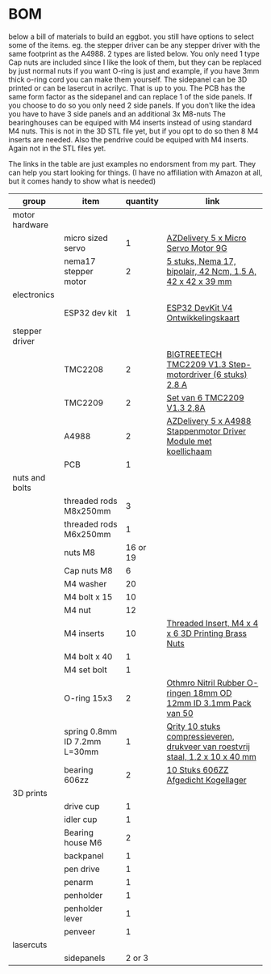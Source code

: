 # BOM

below a bill of materials to build an eggbot.
you still have options to select some of the items. eg. the stepper driver can be any stepper driver with the same footprint as the A4988. 2 types are listed below. You only need 1 type
Cap nuts are included since I like the look of them, but they can be replaced by just normal nuts if you want
O-ring is just and example, if you have 3mm thick o-ring cord you can make them yourself.
The sidepanel can be 3D printed or can be lasercut in acrilyc. That is up to you. The PCB has the same form factor as the sidepanel and can replace 1 of the side panels. If you choose to do so you only need 2 side panels. If you don't like the idea you have to have 3 side panels and an additional 3x M8-nuts
The bearinghouses can be equiped with M4 inserts instead of using standard M4 nuts. This is not in the 3D STL file yet, but if you opt to do so then 8 M4 inserts are needed.
Also the pendrive could be equiped with M4 inserts. Again not in the STL files yet.


The links in the table are just examples no endorsment from my part. They can help you start looking for things. (I have no affiliation with Amazon at all, but it comes handy to show what is needed)

|group|item|quantity|link|
| --- | ---- | --- | --- |
|motor hardware||||
||micro sized servo|1|[AZDelivery 5 x Micro Servo Motor 9G](https://www.amazon.nl/AZDelivery-compatibel-Helikopter-Vliegtuigen-Inclusief/dp/B07CZ42862/ref=sr_1_5?__mk_nl_NL=%C3%85M%C3%85%C5%BD%C3%95%C3%91&crid=2H8930XRHS6GX&dib=eyJ2IjoiMSJ9.u44olglJ49xSCX5dHu5uVfCN3glIArevjrRlphlcx33f4U-W8NbP8NncDU-sLTxB0TWwOH3z9LdsY5SRBf-YpFyrhaxPWOcMaQwA1naZgYtEKYOnzUxFcOV7uw9fkEoHKt3oy8u1EfDuh4hatEeU-aZKTbHYEjoF1SHT9BH5HcSToeOQGooDXfEW8s2yFgUCYrVGOqm71TE-Z2hl_iO4EJSoB_sWa2jpa9Xc6tci3BkFkeqGe_kgolWGzG98sRgFgen2ptxyYhG-Vuhqd9nHu4Akc0XIpm0IKQHlc_NrBhRrf6w0Xp8kz_21bOtsWnepYcc0qboEAwDx1YK_Gu0pHHkS40k4lVEphzxldAi_o85acfIycJmUpttlixL_ixxdeg-WO7nq8CrlCefrniOiQoXmJNvyVGUxEZT_kH_1uaCgy9lisq4dsSXilBs2j2hs.-EYJdO7NzJzgbHTtGbscrRRLDNVylrtgS28u8iCHBU8&dib_tag=se&keywords=micro%2Bservo&qid=1738419534&sprefix=micro%2Bservo%2Caps%2C86&sr=8-5&th=1)
||nema17 stepper motor|2|[5 stuks, Nema 17, bipolair, 42 Ncm, 1,5 A, 42 x 42 x 39 mm](https://www.amazon.nl/STEPPERONLINE-Stappenmotor-connectoren-3D-printer-CNC-freesmachine/dp/B0B38H2ZMR/ref=sr_1_7?dib=eyJ2IjoiMSJ9.jv_fOXEE0ObgNnpYC6CyEQ--y460HZHF5X4Rr3yJYQs_CSz1Vu67ngwf1Vh6Ed3UrlfbLONitySzuJWcfUO3kBjlULLCTmXdy44GtZWG82zbO0Y2U8v-2TrF7kZBt5ycYA9jy6B2a2U4XKtYFt8bAJ-HViSYh-jz6dxkns-e4HIQykJ4j4z6NomYedOzb8iV-FyiHF-afdWDA1PtVyNojMvoDF8-u65qvgcnFcsUtXl98nhb00EuYTehZH05E87XD8L6Ki7RnAlr55T4uKdtO9elBLQxz2EyMqA2yLxuLbft3yunSaKp5rZRUV-kykTCoDx-3N-V6V1Rtd5rWxv0phlBd2dsWiFJzR2J4sECX5Sn_dmYuYtR_OqSittBMukuLPT0C0cHRJqs8YQdDZSBYr7Z2Pj2abKtWbaAhhZcL4Jqv5H5XX99NPviDQ_wXW_u.4w1DF4XIo9vLDi4YtTeu20bfZBX2qM0q3MoxhNVNLlk&dib_tag=se&keywords=nema%2B17&qid=1738419404&sr=8-7&th=1)
|electronics||||
||ESP32 dev kit|1|[ESP32 DevKit V4 Ontwikkelingskaart](https://www.amazon.nl/Diymore-Ontwikkelingskaart-ESP32-WROOM-Bluetooth-module-microcontroller/dp/B0C2CRRQCL/ref=sr_1_1_sspa?crid=1Q6D647ITJ75I&dib=eyJ2IjoiMSJ9.RQPC6JvO2sQnPvbUOJcuQrnWmy7qvQ793YcYZLVlRHFF2NzSz5UmWvRYDlThdNLclF0ACr8FktpAdUizoSm55jEEDt8qKifdSWUtxqWlmj9tPDP_RReNs05OeH7dmQUzNjTSga1FH5WrzPChc_G_t67XnMCVJLWIefCHUl9N0F4N-03dF57xomSvMq3htBtbYP-4MstH_jp4bIjjY45yV_XbB3Y6juCaWlj0um_XVR2KNcueVBtkHiKmUz0TdzIT-hBJ1tAM2CzCr1Mf9EsEti7X4SKLglLQgEUtjVyAJBs.NbE3dEO2W_9_lezgOLq6LlMoI1o23DSOzGJy2fzy2TM&dib_tag=se&keywords=esp32+devkit+v1&qid=1738419566&sprefix=esp32+dev%2Caps%2C104&sr=8-1-spons&sp_csd=d2lkZ2V0TmFtZT1zcF9hdGY&psc=1)
|stepper driver||||
||TMC2208|2|[BIGTREETECH TMC2209 V1.3 Step-motordriver (6 stuks) 2,8 A](https://www.amazon.com.be/-/nl/Youmile-stappenmotordrivers-koellichaam-schroevendraaier-3D-printermoederborden/dp/B0CD75C83P/ref=sr_1_12?crid=2FVMXNHEC6IIJ&dib=eyJ2IjoiMSJ9.UqCFuTFjoHk4qCa-EKwcXoQ8-U22FG5PpZ2fp8DCCm31juFr5eLb6zLWQ1uVZuEjxSCjUK-ggsGwm3xfdaEWnxmbLUjqbR7lDnqGzGuigbVNNPtVWo1okJAvKTqGFHnLpjQp_CbPS0DsFKrox8DP0igY4hv2cF6Lxdq9yvmzSo8mMblRTQ0usH8dimNc467QuLI4aQ9xIrqgcWz1DNhnXoJEXEEmHEW2I2lhRpkfREZ-P_Q3GGTsVzjAEnsS5dQm737S6uzl1Vy1kRkQsh82aPcLUiNZ1WIxZiwA50CXiZ0zvp2mgHK3vl_Ryqlz7yWxApAzR4ZEs6LwZI1dmMQ9soxpe9fEedkMbdq9gc2CiXt-9rvmhJYKm1YpSIfEaJFzfnh5w06DEEc6sE0iMZOe5k_kBGF8mBe4WSxTdzKbKgiFkVojerMv_lh0VopZqadz.9VUG1jGuNsjBIJkPMVSr7Xa07WjFWsEcVNft2Kyedac&dib_tag=se&keywords=TMC2209&qid=1738422351&sprefix=tmc2209%2Caps%2C51&sr=8-12&th=1)
||TMC2209|2|[Set van 6 TMC2209 V1.3 2,8A](https://www.amazon.com.be/-/nl/Youmile-stappenmotordrivers-koellichaam-schroevendraaier-3D-printermoederborden/dp/B0CD76T6LF/ref=sr_1_12?crid=2FVMXNHEC6IIJ&dib=eyJ2IjoiMSJ9.UqCFuTFjoHk4qCa-EKwcXoQ8-U22FG5PpZ2fp8DCCm31juFr5eLb6zLWQ1uVZuEjxSCjUK-ggsGwm3xfdaEWnxmbLUjqbR7lDnqGzGuigbVNNPtVWo1okJAvKTqGFHnLpjQp_CbPS0DsFKrox8DP0igY4hv2cF6Lxdq9yvmzSo8mMblRTQ0usH8dimNc467QuLI4aQ9xIrqgcWz1DNhnXoJEXEEmHEW2I2lhRpkfREZ-P_Q3GGTsVzjAEnsS5dQm737S6uzl1Vy1kRkQsh82aPcLUiNZ1WIxZiwA50CXiZ0zvp2mgHK3vl_Ryqlz7yWxApAzR4ZEs6LwZI1dmMQ9soxpe9fEedkMbdq9gc2CiXt-9rvmhJYKm1YpSIfEaJFzfnh5w06DEEc6sE0iMZOe5k_kBGF8mBe4WSxTdzKbKgiFkVojerMv_lh0VopZqadz.9VUG1jGuNsjBIJkPMVSr7Xa07WjFWsEcVNft2Kyedac&dib_tag=se&keywords=TMC2209&qid=1738422351&sprefix=tmc2209%2Caps%2C51&sr=8-12&th=1)
||A4988|2|[AZDelivery 5 x A4988 Stappenmotor Driver Module met koellichaam](https://www.amazon.nl/AZDelivery-Stappenmotor-koellichaam-compatibel-Inclusief/dp/B083V59HTB/ref=sr_1_5?__mk_nl_NL=%C3%85M%C3%85%C5%BD%C3%95%C3%91&crid=1RQQNVYYN8Q29&dib=eyJ2IjoiMSJ9.G9zNB9XIM86kufMwrUcdme4cJKK-9fnC0hN_oXVVdTmq-vZYC6Xlr6ETJ90IrloLa9vA96z3vPEiGKsL6IXDE0IfakuUB6oe21K6yTyLtdD6m84SeLfV9jp43msPc6gHwcT2vfQoQRHKY9Zms2nDT4B21BT69_GNBE43w0G3Cyaq5y2-2ejBxrPjuwjMOWAA9wQ14Fy3c9JBet4hstAD5bM2M86eSk-ef0ZlwsmdqEVHfHVFFKsgGGeD8Q7sHxtH5Rn4b8o1JooeI9ZiRMWQw8Jkv_eKbsQ3evXkgeJxImclEPDaBnuC8pHzqhNfyNLw6YyoezT1V8Y7tX74idj1yQxYW3W1jUIilnGDG7cxiR2itkPjmzfTxYobeKLCzlE6QUdZyYSYVVA85aTpVvikqjD1dcrGTzwA4VfTXDDF-idmbGobq8d53V6Kqn9qd9FZ._E3lpTlbRYaG6b5epnTJWgSRdbqddVArhd3OaFL_p90&dib_tag=se&keywords=A4988&qid=1738419648&sprefix=a4988%2Caps%2C84&sr=8-5&th=1)
||PCB|1||
|nuts and bolts||||
||threaded rods M8x250mm|3||
||threaded rods M6x250mm|1||
||nuts M8|16 or 19||
||Cap nuts M8|6||
||M4 washer|20||
||M4 bolt x 15|10||
||M4 nut|12||
||M4 inserts|10|[Threaded Insert, M4 x 4 x 6 3D Printing Brass Nuts](https://www.amazon.com/Threaded-Printing-Internal-Embedment-Injection/dp/B0D44KYF8G/ref=sr_1_15?crid=38N5EMMBHEAE8&dib=eyJ2IjoiMSJ9.01FhIg7gyF5qTG8PYsVI6mGgrqdtCHYEFqKjOx8KZyN2foPNOqbeDaDM61S9uMjnW6iMp8W9K27KXGRtcUaW6CbY7L4T06jzBh78GvHG1TA67uIphXpvjDlZuqy3MEwIvwE2yzOH4glnRRTCSj7asW5QLxUeBLZALZyvkhEQVrAQN9mUSz2lyNrH1B2awy8P83ZLDdzJ7tIOEHzuIn1qBGCLBTUhJRl-wUVrBcUBXTs.mKSyIWSRwJIvg7ISphpkWiP0bGKsZN3IbIRLBzT4xdc&dib_tag=se&keywords=3d+printing+threaded+insert+M4&qid=1738491632&sprefix=3d+printing+threaded+insert+m4%2Caps%2C201&sr=8-15)
||M4 bolt x 40|1||
||M4 set bolt|1||
||O-ring 15x3|2|[Othmro Nitril Rubber O-ringen 18mm OD 12mm ID 3.1mm Pack van 50](https://www.amazon.nl/Othmro-ringen-Breedte-Metrische-Afdichtende/dp/B08K7BV6FQ/ref=sr_1_1?__mk_nl_NL=%C3%85M%C3%85%C5%BD%C3%95%C3%91&crid=1284E3Z5S7BM5&dib=eyJ2IjoiMSJ9.1qbB65MVS3JNPzNACXBu0KRb9AM624GYw1zLOBcoP5n9pSLoebVXjEM5bzN_EJ8ZA9Q4pJpj8VGyN8Max4GBQWl8LMo7mZcdfZ9Cc1QBZKg-5GXVqHDPEf4R1p2PcwzhbJImfVbJEMwQd72c_dPFToXMDutzGCyHlsIU7b1JsqDWtpxEn-Wqv6N_SYjXNIjrc9SAC065MfA4fWTmA6t80xnYqcsrb3U0KZGJU8ObGjbLMMlE07HiGsOJP5o8JuwdR-FESkDD0MEoKKlUTYcjC9dpCr3e7RbfTL5paQ-GDqcBT6Vbqeh6r7v85Qn-0vbGDTHQz-g0yBubgQgIP01xf3kZ1gQiEW4ZlTC8FrG47q02m-sjkemkQaLhPFtHW3gn7CQ6isBhiw9FHhggtCEf9yd0nRaSqJhNOT0Qahfs55JTKwHzp2OeycCjIs8pP9Fz.D6vib40ICVynrgGPIlc7onmO0r1b3NEja3_GH0TAxvw&dib_tag=se&keywords=oring+18mm+OD%2C+12+mm+ID&qid=1738419926&sprefix=oring+18mm+od+12+mm+id%2Caps%2C66&sr=8-1)
||spring 0.8mm ID 7.2mm L=30mm |1|[Qrity 10 stuks compressieveren, drukveer van roestvrij staal, 1,2 x 10 x 40 mm](https://www.amazon.nl/Qrity-compressieveren-roestvrij-ambachtelijke-reparatie/dp/B0D3TT7JVD/ref=sr_1_27?__mk_nl_NL=%C3%85M%C3%85%C5%BD%C3%95%C3%91&crid=18HOUR4AK2PT7&dib=eyJ2IjoiMSJ9.WbwZ10pfrkE89BmYtQUkma5QfjbibA5CEIY9wD576w6YtcSjwgiEzlRWH_qDy4vWtxm5XE4-Z3JisXWaoKGc2OoBMddPfAh5dN1a-25TbBdJQIuRyV9YfBXb8AFF2DlZ3yvXGkHQ1kAIQ8d-tp2LJiOM0vG3K0bHCm1SfhNS7W9UBlJQlezIDFgLxM0GJX3CSHdhpU1-GvqWf-pGWa-cQ8D6D4qT9wkx8vQ0bHV5E1uiATSTBYbBkZtH8FlcJ3ouZwOtTxg0uHAztXAWmDk5PJdZmYrctbqFsXbPJ8p8z69ihHWcSkCCvDAl-On0I6O5o_7-g08zppZVM13U3QnkLZMcFJx3blHWQfdYqcYfALUPfZiiFyWl_TQ_Osa3rSD9_ZHwwHLjs5iU-8tj-2sIZuz9MQLiLKOUQ7a_3btmToMnTb02FqxzfK_351XoNSiB.iMVBVa6s6O7Bz9qn9ShUkC9Kup5E0BGjNAewZwY2Rcg&dib_tag=se&keywords=veer&qid=1738420007&sprefix=veer%2Caps%2C108&sr=8-27&th=1)
||bearing 606zz|2|[10 Stuks 606ZZ Afgedicht Kogellager](https://www.amazon.nl/XiKe-606ZZ-Voorgesmeerd-afdichtingen-Diepgroefkogellager/dp/B07JJC9SFK/ref=sr_1_2?__mk_nl_NL=%C3%85M%C3%85%C5%BD%C3%95%C3%91&crid=1UR9KXNKIZ6O9&dib=eyJ2IjoiMSJ9.dIo0aLyjfzwXGjKOPqkFk0x0f1xTfoniV2a9kS8Gn6VxJ8c5SpLHNWReuv_7IHIlBR3S5u47BmJeNSMkwN9v8nQCW582eSjOa0htfT2sEHWBUhqBOjc4T8r_0yXXG9V-XxRT2rI3Sypjac8x8aEf0uFT_C_8VNKTwu-eAtANi_NHIWvXiPdvpbJgSTcHucOnD5diBU5zqm9eGABSuEhH17_k565-9Wr6YZsLTdf5akuujWGmqYfpDLYpH_-HoCeZjLDm9lIvf0x_1Jx7tINu3gQXRXYUbFaJwwQX_Bg0FtQwaTLmDoKfhrMr-CNpvh50T8N5-ULKKbI1LRiCW8nPFUaJr9GfSD93kLamgVbTrCG9JWvAawwBcNjINvq9HhJQBzC0bcz43B7ujU9gfBDx8rKJSdxN_4YlAPp7qt-GAZT2B5I0o0VXwbHlRIQvUrMB.vWDOhhfXx_9r8A2O70cG_lpqviLic-C-wc1MhJ-OAdg&dib_tag=se&keywords=606zz&qid=1738419965&sprefix=606zz%2Caps%2C82&sr=8-2&th=1)
|3D prints||||
||drive cup|1||
||idler cup|1||
||Bearing house M6|2||
||backpanel|1||
||pen drive|1||
||penarm|1||
||penholder|1||
||penholder lever|1||
||penveer|1||
|lasercuts|||
||sidepanels|2 or 3||